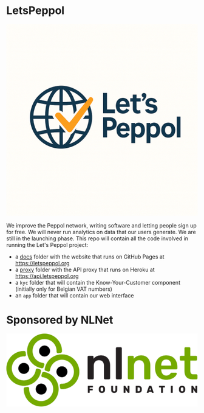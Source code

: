 # LetsPeppol

![Let's Peppol](./docs/logo.png)


We improve the Peppol network, writing software and letting people sign up for free. We will never run analytics on data that our users generate.
We are still in the launching phase.
This repo will contain all the code involved in running the Let's Peppol project:
* a [docs](./docs/) folder with the website that runs on GitHub Pages at https://letspeppol.org
* a [proxy](./proxy/) folder with the API proxy that runs on Heroku at https://api.letspeppol.org
* a `kyc` folder that will contain the Know-Your-Customer component (initially only for Belgian VAT numbers)
* an `app` folder that will contain our web interface

# Sponsored by NLNet
![NLNet](./docs/nlnet.svg)